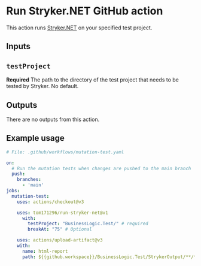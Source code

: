 # Run Stryker.NET GitHub action

This action runs [Stryker.NET](https://stryker-mutator.io/docs/stryker-net/introduction/) on your specified test project.

## Inputs

## `testProject`

**Required** The path to the directory of the test project that needs to be tested by Stryker. No default.

## Outputs

There are no outputs from this action.

## Example usage

``` yaml
# File: .github/workflows/mutation-test.yaml

on:
  # Run the mutation tests when changes are pushed to the main branch
  push:
    branches:
      - 'main'
jobs:
  mutation-test:
    uses: actions/checkout@v3

    uses: tom171296/run-stryker-net@v1
      with:
        testProject: "BusinessLogic.Test/" # required
        breakAt: "75" # Optional

    uses: actions/upload-artifact@v3
    with:
      name: html-report
      path: ${{github.workspace}}/BusinessLogic.Test/StrykerOutput/**/**/*.html
```
